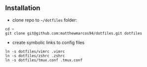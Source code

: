 ## Installation

* clone repo to `~/dotfiles` folder:

```
cd ~
git clone git@github.com:matthewmarcos94/dotfiles.git dotfiles
```

* create symbolic links to config files

```
ln -s dotfiles/vimrc .vimrc
ln -s dotfiles/zshrc .zshrc
ln -s dotfiles/tmux.conf .tmux.conf
```

